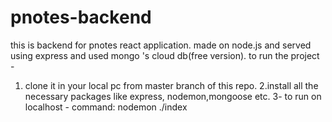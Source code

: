 # pnotes-backend
this is backend for pnotes react application. made on node.js and served using express and used mongo 's cloud db(free version).
to run the project - 
1. clone it in your local pc from master branch of this repo.
2.install all the necessary packages like express, nodemon,mongoose etc.
3- to run on localhost - command: nodemon ./index
